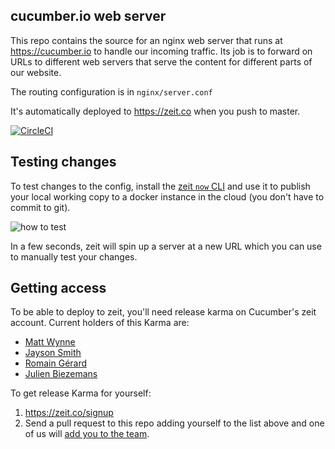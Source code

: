 cucumber.io web server
----------------------

This repo contains the source for an nginx web server that runs at https://cucumber.io to handle our incoming traffic. Its 
job is to forward on URLs to different web servers that serve the content for different parts of our website.

The routing configuration is in `nginx/server.conf`

It's automatically deployed to https://zeit.co when you push to master.

[![CircleCI](https://circleci.com/gh/cucumber/cucumber.io/tree/master.svg?style=svg)](https://circleci.com/gh/cucumber/cucumber.io/tree/master)

## Testing changes

To test changes to the config, install the [zeit `now` CLI](https://zeit.co/download#now-cli) and use 
it to publish your local working copy to a docker instance in the cloud (you don't have to commit to git).

![how to test](https://github.com/cucumber/cucumber.io/blob/master/README.terminal.gif?raw=true)

In a few seconds, zeit will spin up a server at a new URL which you can use to manually test your changes.

## Getting access

To be able to deploy to zeit, you'll need release karma on Cucumber's zeit account. Current holders of this Karma are:

  * [Matt Wynne](http://github.com/mattwynne)
  * [Jayson Smith](http://github.com/jaysonesmith)
  * [Romain Gérard](http://github.com/romaingweb)
  * [Julien Biezemans](http://github.com/jbpros)

To get release Karma for yourself:

1. https://zeit.co/signup
2. Send a pull request to this repo adding yourself to the list above and one of us will [add you to the team](https://zeit.co/teams/cucumber/settings/members).
